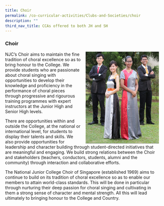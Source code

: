 ```yaml
---
title: Choir
permalink: /co-curricular-activities/Clubs-and-Societies/choir
description: ""
third_nav_title: CCAs offered to both JH and SH
---
```


### Choir

<img src="/images/choir1.png" style="width:240px;height:300px;margin-left:15px;" align = "right"> NJC’s Choir aims to maintain the fine tradition of choral excellence so as to bring honour to the College. We provide students who are passionate about choral singing with opportunities to develop their knowledge and proficiency in the performance of choral pieces through progressive and rigourous training programmes with expert instructors at the Junior High and Senior High levels.

There are opportunities within and outside the College, at the national or international level, for students to display their talents and skills. We also provide opportunities for leadership and character building through student-directed initiatives that are meaningful and engaging. We build strong relations between the Choir and stakeholders (teachers, conductors, students, alumni and the community) through interaction and collaborative efforts.

The National Junior College Choir of Singapore (established 1969) aims to continue to build on its tradition of choral excellence so as to enable our members to attain world-class standards. This will be done in particular through nurturing their deep passion for choral singing and cultivating in them a strong sense of character and mental strength. All this will lead ultimately to bringing honour to the College and Country.